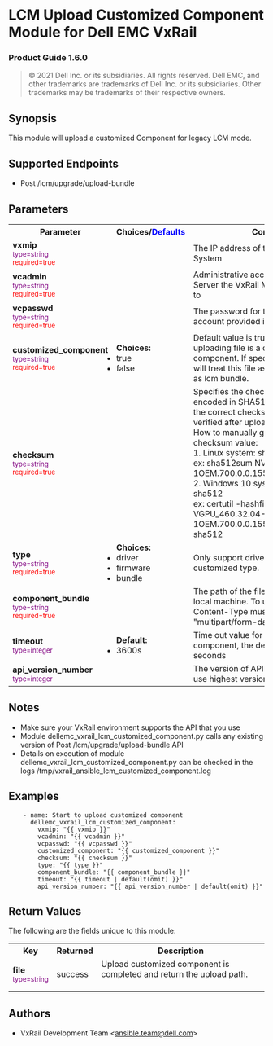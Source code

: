 **LCM Upload Customized Component Module for Dell EMC VxRail**
=========================================
### Product Guide 1.6.0

> © 2021 Dell Inc. or its subsidiaries. All rights reserved. Dell 
> EMC, and other trademarks are trademarks of Dell Inc. or its 
> subsidiaries. Other trademarks may be trademarks of their respective owners. 

Synopsis
--------
This module will upload a customized Component for legacy LCM mode.

Supported Endpoints
--------

* Post /lcm/upgrade/upload-bundle

Parameters
----------

<table  border=0 cellpadding=0 class="documentation-table">
    <tr>
        <th colspan="1">Parameter</th>
        <th>Choices/<font color="blue">Defaults</font></th>
        <th width="100%">Comments</th>
    </tr>
    <tr>
        <td colspan="1">
            <div class="ansibleOptionAnchor" id="parameter-host_name"></div>
            <b>vxmip</b>
            <a class="ansibleOptionLink" href="#parameter-host_name" title="Permalink to this option"></a>
            <div style="font-size: small">
                <span style="color: purple">type=string</span>
                <br>
                <span style="color: red">required=true</span>                
            </div>
        </td>
        <td></td>                                                                
        <td>
            <div></div>
            <div>The IP address of the VxRail Manager System</div>
        </td>
    </tr>
    <tr>
        <td colspan="1">
            <div class="ansibleOptionAnchor" id="parameter-host_name"></div>
            <b>vcadmin</b>
            <a class="ansibleOptionLink" href="#parameter-host_name" title="Permalink to this option"></a>
            <div style="font-size: small">
                <span style="color: purple">type=string</span>
                <br>
                <span style="color: red">required=true</span>                    
            </div>
        </td>
        <td></td>
        <td>
            <div></div>
            <div>Administrative account of the vCenter Server the VxRail Manager is registered to</div>
        </td>
    </tr>
    <tr>
        <td colspan="1">
            <div class="ansibleOptionAnchor" id="parameter-host_name"></div>
            <b>vcpasswd</b>
            <a class="ansibleOptionLink" href="#parameter-host_name" title="Permalink to this option"></a>
            <div style="font-size: small">
                <span style="color: purple">type=string</span>
                <br>
                <span style="color: red">required=true</span>                   
            </div>
        </td>
        <td>
        </td>
        <td>
            <div></div>
            <div>The password for the administrator account provided in vcadmin</div>
        </td>
    </tr>
    <tr>
        <td colspan="1">
            <div class="ansibleOptionAnchor" id="parameter-host_name"></div>
            <b>customized_component</b>
            <a class="ansibleOptionLink" href="#parameter-host_name" title="Permalink to this option"></a>
            <div style="font-size: small">
            <span style="color: purple">type=string</span>
            <br>
            <span style="color: red">required=true</span>                    
            </div>
        </td>
        <td>
            <ul style="margin: 0; padding: 0"><b>Choices:</b>
                <li>true</li>
                <li>false</li>
            </ul>
        </td>
        <td>
            <div></div>
            <div>Default value is true. Specifies if the uploading file is a customized component. If specifies as false, system will treat this file as a common file, such as lcm bundle.</div>
        </td>
    </tr>
    <tr>
        <td colspan="1">
            <div class="ansibleOptionAnchor" id="parameter-host_name"></div>
            <b>checksum</b>
            <a class="ansibleOptionLink" href="#parameter-host_name" title="Permalink to this option"></a>
            <div style="font-size: small">
            <span style="color: purple">type=string</span>
            <br>
            <span style="color: red">required=true</span>                    
        </div>
        </td>
        <td>
        </td>
        <td>
            <div></div>
            <div>Specifies the checksum of uploading file encoded in SHA512. Users need to fill in the correct checksum value, which will be verified after uploading.</div>
            </div>How to manually generate SHA512 checksum value:</div>
               <div>1. Linux system: sha512sum <component file></div>
                  <div>ex: sha512sum  NVD-VGPU_460.32.04-1OEM.700.0.0.15525992_17478485.zip</div>
               <div>2. Windows 10 system: certutil -hashfile <component file> sha512</div>
                  <div>ex: certutil -hashfile NVD-VGPU_460.32.04-1OEM.700.0.0.15525992_17478485.zip sha512</div>
        </td>
    </tr>
    <tr>
        <td colspan="1">
            <div class="ansibleOptionAnchor" id="parameter-host_name"></div>
            <b>type</b>
            <a class="ansibleOptionLink" href="#parameter-host_name" title="Permalink to this option"></a>
            <div style="font-size: small">
            <span style="color: purple">type=string</span>
            <br>
            <span style="color: red">required=true</span>                    
        </div>
        </td>
        <td>
            <ul style="margin: 0; padding: 0"><b>Choices:</b>
                <li>driver</li>
                <li>firmware</li>
                <li>bundle</li>
            </ul>
        </td>
        <td>
            <div></div>
            <div>Only support driver/firmware/bundle customized type.</div>
        </td>
    </tr>
    <tr>
        <td colspan="1">
            <div class="ansibleOptionAnchor" id="parameter-host_name"></div>
            <b>component_bundle</b>
            <a class="ansibleOptionLink" href="#parameter-host_name" title="Permalink to this option"></a>
            <div style="font-size: small">
            <span style="color: purple">type=string</span>
            <br>
            <span style="color: red">required=true</span>                    
        </div>
        </td>
        <td>
        </td>
        <td>
            <div></div>
            <div>The path of the file to be uploaded on the local machine. To upload files, the Content-Type must be set to "multipart/form-data".</div>
        </td>
    </tr>
    <tr>
        <td colspan="1">
            <div class="ansibleOptionAnchor" id="parameter-state"></div>
            <b>timeout</b>
            <a class="ansibleOptionLink" href="#parameter-state" title="Permalink to this option"></a>
            <div style="font-size: small">
            <span style="color: purple">type=integer</span>
            <br>
            <span style="color: red"></span>                  
            </div>
        </td>
        <td>
            <ul style="margin: 0; padding: 0"><b>Default:</b>
                <li>3600s</li>
            </ul>
        </td>
        <td>
            <div></div>
            <div>Time out value for uploading customized component, the default value is 3600 seconds</div>
            <div></div>
        </td>
    </tr>
    <tr>
        <td colspan="1">
            <div class="ansibleOptionAnchor" id="parameter-state"></div>
            <b>api_version_number</b>
            <a class="ansibleOptionLink" href="#parameter-state" title="Permalink to this option"></a>
            <div style="font-size: small">
            <span style="color: purple">type=integer</span>
            <br>
            <span style="color: red"></span>                    
            </div>
        </td>
        <td>
        </td>
        <td>
            <div></div>
            <div>The version of API to call. If omitted, will use highest version on the system.</div>
            <div></div>
            </td>
        </tr>
</table>

Notes
-----
- Make sure your VxRail environment supports the API that you use
- Module dellemc_vxrail_lcm_customized_component.py calls any existing version of Post /lcm/upgrade/upload-bundle API
- Details on execution of module dellemc_vxrail_lcm_customized_component.py can be checked in the logs /tmp/vxrail_ansible_lcm_customized_component.log

Examples
--------

``` yaml+jinja
    - name: Start to upload customized component
      dellemc_vxrail_lcm_customized_component:
        vxmip: "{{ vxmip }}"
        vcadmin: "{{ vcadmin }}"
        vcpasswd: "{{ vcpasswd }}"
        customized_component: "{{ customized_component }}"
        checksum: "{{ checksum }}"
        type: "{{ type }}"
        component_bundle: "{{ component_bundle }}"
        timeout: "{{ timeout | default(omit) }}"
        api_version_number: "{{ api_version_number | default(omit) }}"
```

Return Values
-------------

The following are the fields unique to this module:

<table border=0 cellpadding=0 class="documentation-table">
    <tr>
        <th colspan="3">Key</th>
        <th>Returned</th>
        <th width="100%">Description</th>
    </tr>
    <tr>
        <td colspan="3">
            <div class="ansibleOptionAnchor" id="return-changed"></div>
            <b>file</b>
            <a class="ansibleOptionLink" href="#return-changed" title="Permalink to this return value"></a>
            <div style="font-size: small">
                <span style="color: purple">type=string</span>
            </div>
        </td>
        <td>success</td>
        <td>
            <div>Upload customized component is completed and return the upload path.</div>
            <br/>
        </td>
    </tr>
</table>

Authors
-------

-   VxRail Development Team &lt;<ansible.team@dell.com>&gt;